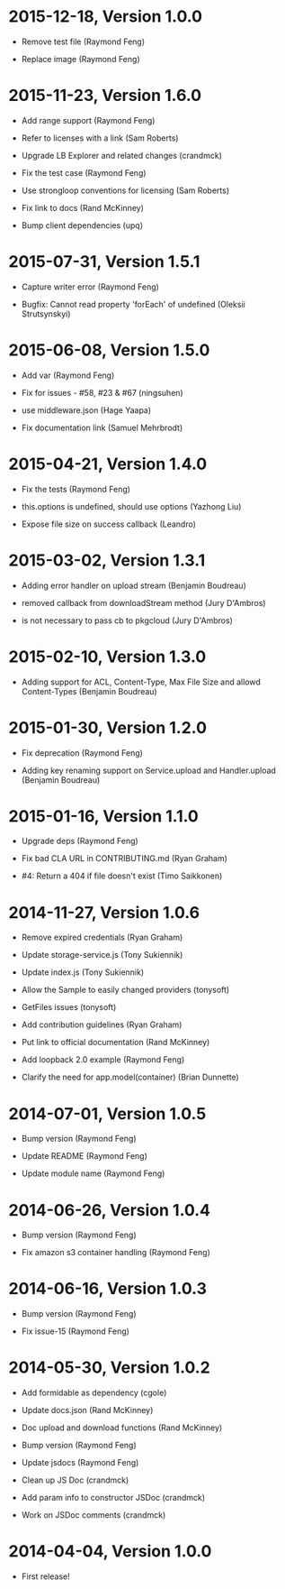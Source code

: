2015-12-18, Version 1.0.0
=========================

 * Remove test file (Raymond Feng)

 * Replace image (Raymond Feng)


2015-11-23, Version 1.6.0
=========================

 * Add range support (Raymond Feng)

 * Refer to licenses with a link (Sam Roberts)

 * Upgrade LB Explorer and related changes (crandmck)

 * Fix the test case (Raymond Feng)

 * Use strongloop conventions for licensing (Sam Roberts)

 * Fix link to docs (Rand McKinney)

 * Bump client dependencies (upq)


2015-07-31, Version 1.5.1
=========================

 * Capture writer error (Raymond Feng)

 * Bugfix: Cannot read property 'forEach' of undefined (Oleksii Strutsynskyi)


2015-06-08, Version 1.5.0
=========================

 * Add var (Raymond Feng)

 * Fix for issues - #58, #23 & #67 (ningsuhen)

 * use middleware.json (Hage Yaapa)

 * Fix documentation link (Samuel Mehrbrodt)


2015-04-21, Version 1.4.0
=========================

 * Fix the tests (Raymond Feng)

 * this.options is undefined, should use options (Yazhong Liu)

 * Expose file size on success callback (Leandro)


2015-03-02, Version 1.3.1
=========================

 * Adding error handler on upload stream (Benjamin Boudreau)

 * removed callback from downloadStream method (Jury D'Ambros)

 * is not necessary to pass cb to pkgcloud (Jury D'Ambros)


2015-02-10, Version 1.3.0
=========================

 * Adding support for ACL, Content-Type, Max File Size and allowd Content-Types (Benjamin Boudreau)


2015-01-30, Version 1.2.0
=========================

 * Fix deprecation (Raymond Feng)

 * Adding key renaming support on Service.upload and Handler.upload (Benjamin Boudreau)


2015-01-16, Version 1.1.0
=========================

 * Upgrade deps (Raymond Feng)

 * Fix bad CLA URL in CONTRIBUTING.md (Ryan Graham)

 * #4: Return a 404 if file doesn't exist (Timo Saikkonen)


2014-11-27, Version 1.0.6
=========================

 * Remove expired credentials (Ryan Graham)

 * Update storage-service.js (Tony Sukiennik)

 * Update index.js (Tony Sukiennik)

 * Allow the Sample to easily changed providers (tonysoft)

 * GetFiles issues (tonysoft)

 * Add contribution guidelines (Ryan Graham)

 * Put link to official documentation (Rand McKinney)

 * Add loopback 2.0 example (Raymond Feng)

 * Clarify the need for app.model(container) (Brian Dunnette)


2014-07-01, Version 1.0.5
=========================

 * Bump version (Raymond Feng)

 * Update README (Raymond Feng)

 * Update module name (Raymond Feng)


2014-06-26, Version 1.0.4
=========================

 * Bump version (Raymond Feng)

 * Fix amazon s3 container handling (Raymond Feng)


2014-06-16, Version 1.0.3
=========================

 * Bump version (Raymond Feng)

 * Fix issue-15 (Raymond Feng)


2014-05-30, Version 1.0.2
=========================

 * Add formidable as dependency (cgole)

 * Update docs.json (Rand McKinney)

 * Doc upload and download functions (Rand McKinney)

 * Bump version (Raymond Feng)

 * Update jsdocs (Raymond Feng)

 * Clean up JS Doc (crandmck)

 * Add param info to constructor JSDoc (crandmck)

 * Work on JSDoc comments (crandmck)


2014-04-04, Version 1.0.0
=========================

 * First release!
